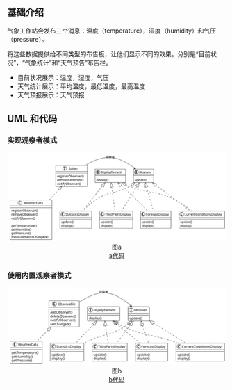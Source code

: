 ## 基础介绍

气象工作站会发布三个消息：温度（temperature），湿度（humidity）和气压（pressure）。

将这些数据提供给不同类型的布告板，让他们显示不同的效果。分别是“目前状况”，“气象统计”和“天气预告”布告栏。

- 目前状况展示：温度，湿度，气压
- 天气统计展示：平均温度，最低温度，最高温度
- 天气预报展示：天气预报

## UML 和代码

### 实现观察者模式

<div align="center"><img src="./a/uml.svg"></div>
<div align="center">图a</div>
<div align="center"><a href="./a">a代码</a></div>

### 使用内置观察者模式

<div align="center"><img src="./b/uml.svg"></div>
<div align="center">图b</div>
<div align="center"><a href="./b">b代码</a></div>
